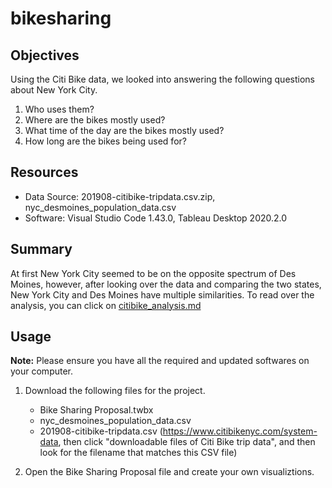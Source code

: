 # bikesharing

## Objectives

Using the Citi Bike data, we looked into answering the following questions about New York City.

1. Who uses them?
2. Where are the bikes mostly used?
3. What time of the day are the bikes mostly used?
4. How long are the bikes being used for?


## Resources 

  - Data Source: 201908-citibike-tripdata.csv.zip, nyc_desmoines_population_data.csv
  - Software: Visual Studio Code 1.43.0, Tableau Desktop 2020.2.0

## Summary

At first New York City seemed to be on the opposite spectrum of Des Moines, however, after looking over the data and comparing the two states, New York City and Des Moines have multiple similarities. To read over the analysis, you can click on [citibike_analysis.md](https://github.com/olihu767/bikesharing/blob/master/challenge/citibike_analysis.md)

## Usage

**Note:** Please ensure you have all the required and updated softwares on your computer.

  1. Download the following files for the project.
  
      - Bike Sharing Proposal.twbx
      - nyc_desmoines_population_data.csv
      - 201908-citibike-tripdata.csv (https://www.citibikenyc.com/system-data, then click "downloadable files of Citi Bike trip data", and then look for the filename that matches this CSV file)

  2. Open the Bike Sharing Proposal file and create your own visualiztions.
